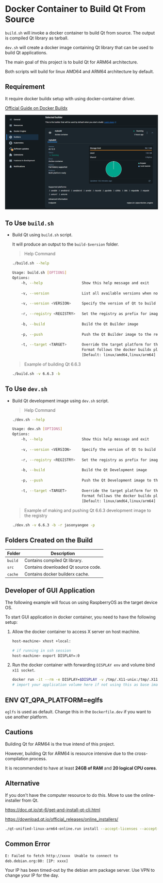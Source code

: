 

# Docker Container to Build Qt From Source

`build.sh` will invoke a docker container to build Qt from source. The output is compiled Qt library as tarball.

`dev.sh` will create a docker image containing Qt library that can be used to build Qt applications.

The main goal of this project is to build Qt for ARM64 architecture.

Both scripts will build for linux AMD64 and ARM64 architecture by default.



## Requirement

It require docker buildx setup with using docker-container driver.

[Official Guide on Docker Buildx](https://docs.docker.com/reference/cli/docker/buildx/create/#driver)

![Docker Buildx](docs/img/builder.png)




## To Use `build.sh`

- Build Qt using `build.sh` script.
  
	It will produce an output to the `build-$version` folder.

	> Help Command
	```bash
	./build.sh --help
	```
	```bash
	Usage: build.sh [OPTIONS]
	Options:
        -h, --help                  Show this help message and exit

        -v, --version               List all available versions when no version specified

        -v, --version <VERSION>     Specify the version of Qt to build

        -r, --registry <REGISTRY>   Set the registry as prefix for image name

        -b, --build                 Build the Qt Builder image

        -p, --push                  Push the Qt Builder image to the registry

        -t, --target <TARGET>       Override the target platform for the image
                                    Format follows the docker buildx platform format
	                                [Default: linux/amd64,linux/arm64]
	```

	> Example of building Qt 6.6.3
	```bash
	./build.sh -v 6.6.3 -b
	```


## To Use `dev.sh`

- Build Qt development image using `dev.sh` script.

	> Help Command
	```bash
	./dev.sh --help
	```
	```bash
	Usage: dev.sh [OPTIONS]
	Options:
		-h, --help                  Show this help message and exit

		-v, --version <VERSION>     Specify the version of Qt to build

		-r, --registry <REGISTRY>   Set the registry as prefix for image name

		-b, --build                 Build the Qt Development image

		-p, --push                  Push the Qt Development image to the registry

        -t, --target <TARGET>       Override the target platform for the image
                                    Format follows the docker buildx platform format
	                                [Default: linux/amd64,linux/arm64]
	```

	> Example of making and pushing Qt 6.6.3 development image to the registry
	```bash
	./dev.sh -v 6.6.3 -b -r jasonyangee -p
	```



## Folders Created on the Build

| Folder | Description |
| ------ | ----------- |
| `build` | Contains compiled Qt library. |
| `src` | Contains downloaded Qt source code. |
| `cache` | Contains docker builderx cache. |




## Developer of GUI Application

The following example will focus on using RaspberryOS as the target device OS.

To start GUI application in docker container, you need to have the following setup:

1. Allow the docker container to access X server on host machine.
	```bash
	host-machine> xhost +local:
	```
	```bash
	# if running in ssh session
	host-machine> export DISPLAY=:0
	```

2. Run the docker container with forwarding `DISPLAY env` and volume bind `x11 socket`.
	```bash
	docker run -it --rm -e DISPLAY=$DISPLAY -v /tmp/.X11-unix:/tmp/.X11-unix <image_name>
	# import your application volume here if not using this as base image to build your application custom image
	```




## ENV QT_QPA_PLATFORM=eglfs

`eglfs` is used as default. Change this in the `Dockerfile.dev` if you want to use another platform.



## Cautions

Building Qt for ARM64 is the true intend of this project.

However, building Qt for ARM64 is resource intensive due to the cross-compilation process.

It is recommended to have at least **24GB of RAM** and **20 logical CPU cores**.


## Alternative

If you don't have the computer resource to do this. Move to use the online-installer from Qt.

https://doc.qt.io/qt-6/get-and-install-qt-cli.html

https://download.qt.io/official_releases/online_installers/


```bash
./qt-unified-linux-arm64-online.run install --accept-licenses --accept-messages --accept-obligations --confirm-command --email {qt-account-email} --pw {qt-account-pass} --root /opt/Qt6 qt.qt6.670.src qt.qt6.670.linux_gcc_arm64 qt.qt6.670.addons.qtmultimedia qt.qt6.670.addons.qtserialport qt.qt6.670.debug_info qt.qt6.670.addons.qtcharts qt.qt6.670.qtwaylandcompositor qt.qt6.670.addons qt.qt6.670.debug_info
```


## Common Error

```E: Failed to fetch http://xxxx  Unable to connect to deb.debian.org:80: [IP: xxxx]```

Your IP has been timed-out by the debian arm package server. Use VPN to change your IP for the day.